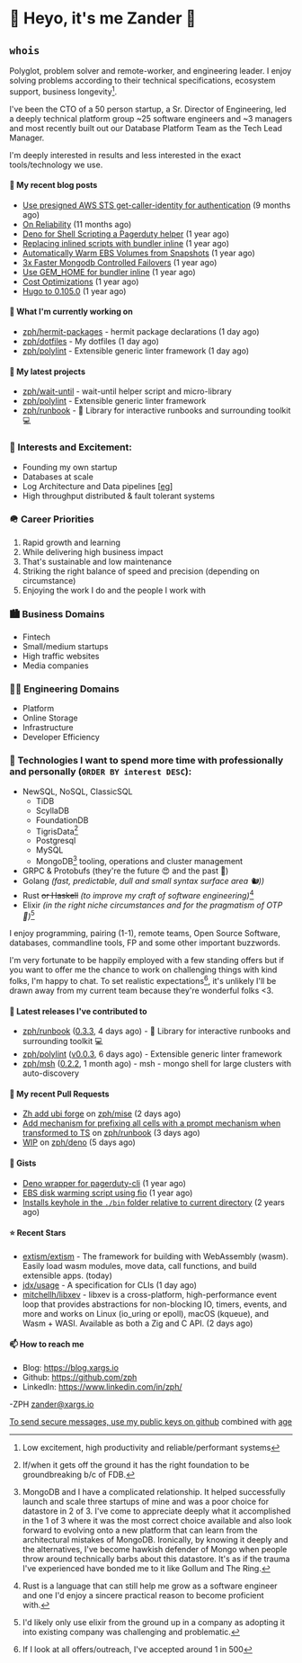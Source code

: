 # 👋 Heyo, it's me Zander 👋

## `whois`
Polyglot, problem solver and remote-worker, and engineering leader.  I enjoy solving problems according to their technical specifications, ecosystem support, business longevity[^1].

I've been the CTO of a 50 person startup, a Sr. Director of Engineering, led a deeply technical
platform group ~25 software engineers and ~3 managers and most recently built out our
Database Platform Team as the Tech Lead Manager.

I'm deeply interested in results and less interested in the exact tools/technology we use.

#### 📜 My recent blog posts

- [Use presigned AWS STS get-caller-identity for authentication](https://blog.xargs.io/post/2023-07-01-use-presigned-aws-sts-get-caller-identity-for-authentication/) (9 months ago)
- [On Reliability](https://blog.xargs.io/post/2023-05-10-on-reliability/) (11 months ago)
- [Deno for Shell Scripting a Pagerduty helper](https://blog.xargs.io/post/2023-04-12-deno-for-shell-scripting-a-pagerduty-helper/) (1 year ago)
- [Replacing inlined scripts with bundler inline](https://blog.xargs.io/post/2023-04-07-replacing-inlined-scripts-with-bundler-inline/) (1 year ago)
- [Automatically Warm EBS Volumes from Snapshots](https://blog.xargs.io/post/2023-04-06-automatically-warm-ebs-volumes-from-snapshots/) (1 year ago)
- [3x Faster Mongodb Controlled Failovers](https://blog.xargs.io/post/2023-04-06-3x-faster-mongod-controlled-failovers/) (1 year ago)
- [Use GEM_HOME for bundler inline](https://blog.xargs.io/post/2023-01-28-use-gem-home-for-bundler-inline/) (1 year ago)
- [Cost Optimizations](https://blog.xargs.io/post/2022-11-22-cost-optimizations/) (1 year ago)
- [Hugo to 0.105.0](https://blog.xargs.io/post/2022-11-05-try-out-mermaid/) (1 year ago)

#### 👷 What I'm currently working on

- [zph/hermit-packages](https://github.com/zph/hermit-packages) - hermit package declarations (1 day ago)
- [zph/dotfiles](https://github.com/zph/dotfiles) - My dotfiles (1 day ago)
- [zph/polylint](https://github.com/zph/polylint) - Extensible generic linter framework (1 day ago)

#### 🌱 My latest projects

- [zph/wait-until](https://github.com/zph/wait-until) - wait-until helper script and micro-library
- [zph/polylint](https://github.com/zph/polylint) - Extensible generic linter framework
- [zph/runbook](https://github.com/zph/runbook) - 📖 Library for interactive runbooks and surrounding toolkit 💻

### 📖 Interests and Excitement:
* Founding my own startup
* Databases at scale
* Log Architecture and Data pipelines [[eg](https://engineering.linkedin.com/distributed-systems/log-what-every-software-engineer-should-know-about-real-time-datas-unifying)]
* High throughput distributed & fault tolerant systems

### 🪖 Career Priorities
1. Rapid growth and learning
2. While delivering high business impact
3. That's sustainable and low maintenance
4. Striking the right balance of speed and precision (depending on circumstance)
5. Enjoying the work I do and the people I work with

### 🏙 Business Domains
* Fintech
* Small/medium startups
* High traffic websites
* Media companies

### 👨‍💻 Engineering Domains
* Platform
* Online Storage
* Infrastructure
* Developer Efficiency

### 🏫 Technologies I want to spend more time with professionally and personally (`ORDER BY interest DESC`):

* NewSQL, NoSQL, ClassicSQL
	* TiDB
	* ScyllaDB
	* FoundationDB
	* TigrisData[^tigris]
	* Postgresql
	* MySQL
  * MongoDB[^love-hate] tooling, operations and cluster management
* GRPC & Protobufs (they're the future 😍 and the past 🤔)
* Golang *(fast, predictable, dull and small syntax surface area 🐿️))*
* Rust ~~or Haskell~~ *(to improve my craft of software engineering)*[^rust]
* Elixir *(in the right niche circumstances and for the pragmatism of  OTP 🔮)*[^elixir]

I enjoy programming, pairing (1-1), remote teams, Open Source Software, databases, commandline tools, FP and some other important buzzwords.

I'm very fortunate to be happily employed with a few standing offers but if you want to offer me the chance to work on challenging things with kind folks, I'm happy to chat. To set realistic expectations[^hiring-odds], it's unlikely I'll be drawn away from my current team because they're wonderful folks &lt;3.

#### 🔭 Latest releases I've contributed to

- [zph/runbook](https://github.com/zph/runbook) ([0.3.3](https://github.com/zph/runbook/releases/tag/0.3.3), 4 days ago) - 📖 Library for interactive runbooks and surrounding toolkit 💻
- [zph/polylint](https://github.com/zph/polylint) ([v0.0.3](https://github.com/zph/polylint/releases/tag/v0.0.3), 6 days ago) - Extensible generic linter framework
- [zph/msh](https://github.com/zph/msh) ([0.2.2](https://github.com/zph/msh/releases/tag/0.2.2), 1 month ago) - msh - mongo shell for large clusters with auto-discovery

#### 🔨 My recent Pull Requests

- [Zh add ubi forge](https://github.com/zph/mise/pull/1) on [zph/mise](https://github.com/zph/mise) (2 days ago)
- [Add mechanism for prefixing all cells with a prompt mechanism when transformed to TS](https://github.com/zph/runbook/pull/12) on [zph/runbook](https://github.com/zph/runbook) (3 days ago)
- [WIP](https://github.com/zph/deno/pull/1) on [zph/deno](https://github.com/zph/deno) (5 days ago)

#### 📓 Gists

- [Deno wrapper for pagerduty-cli](https://gist.github.com/790e9259a9afa4ab7741a493994d8fa8) (1 year ago)
- [EBS disk warming script using fio](https://gist.github.com/5935caeeebc001e2af38f087da19d5af) (1 year ago)
- [Installs keyhole in the `./bin` folder relative to current directory](https://gist.github.com/717f627c2a914ebf28c9a58a23883879) (2 years ago)

#### ⭐ Recent Stars

- [extism/extism](https://github.com/extism/extism) - The framework for building with WebAssembly (wasm). Easily load wasm modules, move data, call functions, and build extensible apps. (today)
- [jdx/usage](https://github.com/jdx/usage) - A specification for CLIs (1 day ago)
- [mitchellh/libxev](https://github.com/mitchellh/libxev) - libxev is a cross-platform, high-performance event loop that provides abstractions for non-blocking IO, timers, events, and more and works on Linux (io_uring or epoll), macOS (kqueue), and Wasm &#43; WASI. Available as both a Zig and C API. (2 days ago)

#### 📫 How to reach me

- Blog: https://blog.xargs.io
- Github: https://github.com/zph
- LinkedIn: https://www.linkedin.com/in/zph/

-ZPH [zander@xargs.io](mailto:zander@xargs.io)

[To send secure messages, use my public keys on github](https://github.com/zph.keys) combined with [age](https://github.com/FiloSottile/age)

[^1]: Low excitement, high productivity and reliable/performant systems
[^confs]: I've stopped attending conferences due to competing life responsibilities and the talks ceasing to introduce as much novel and challenging content for me
[^hiring-odds]: If I look at all offers/outreach, I've accepted around 1 in 500
[^clojure]: It remains a niche language that I really enjoyed as a practitioner but I'd be reluctant to found a company on it
[^elixir]: I'd likely only use elixir from the ground up in a company as adopting it into existing company was challenging and problematic.
[^rust]: Rust is a language that can still help me grow as a software engineer and one I'd enjoy a sincere practical reason to become proficient with.
[^mongodb]: Hundreds of TB cluster on EC2 for v3.x with strict reliability requirements and having to solve hard scaling problems including working around architectural limitations of the db itself by dropping down to reading the db code.
[^tigris]: If/when it gets off the ground it has the right foundation to be groundbreaking b/c of FDB.
[^love-hate]: MongoDB and I have a complicated relationship. It helped successfully launch and scale three startups of mine and was a poor choice for datastore in 2 of 3. I've come to appreciate deeply what it accomplished in the 1 of 3 where it was the most correct choice available and also look forward to evolving onto a new platform that can learn from the architectural mistakes of MongoDB. Ironically, by knowing it deeply and the alternatives, I've become hawkish defender of Mongo when people throw around technically barbs about this datastore. It's as if the trauma I've experienced have bonded me to it like Gollum and The Ring.



